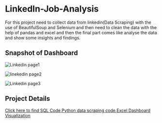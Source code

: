 # LinkedIn-Job-Analysis
For this project need to collect data from linkedin(Data Scraping) with the use of BeautifulSoup and Selenium and then need to clean the data with the help of pandas and excel and then the final part comes like analyse the data and show some insights and findings. 
## Snapshot of Dashboard
![Linkedin page1](https://user-images.githubusercontent.com/118553136/210939467-a5b22736-2a83-4d1a-849b-dcf432fa0f00.jpg)

![linekedin page2](https://user-images.githubusercontent.com/118553136/210939501-bf302f82-1f65-4a0d-837f-0f618eb8336c.jpg)

![Linkedin page3](https://user-images.githubusercontent.com/118553136/210939520-4572303f-44dd-4df4-8cb1-b1d89ef61119.jpg)


## Project Details

[Click here to find SQL Code,Python data scraping code,Excel Dashboard Visualization](https://1drv.ms/u/s!Asc9JcyLXumPb-44tgJhUe41n_4?e=yg5JfL)
